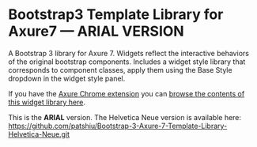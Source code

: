 Bootstrap3 Template Library for Axure7 — ARIAL VERSION
====================================

A Bootstrap 3 library for Axure 7. Widgets reflect the interactive behaviors of the original bootstrap components. Includes a widget style library that corresponds to component classes, apply them using the Base Style dropdown in the widget style panel. 

If you have the <a href="https://chrome.google.com/webstore/detail/axure-rp-extension-for-ch/dogkpdfcklifaemcdfbildhcofnopogp?hl=en-US" target="_blank">Axure Chrome extension</a> you can <a href="http://patshiu.com/bootstrap-3-axure-7-template-library">browse the contents of this widget library here</a>.

This is the **ARIAL** version. The Helvetica Neue version is available here: <a href="https://github.com/patshiu/Bootstrap-3-Axure-7-Template-Library-Helvetica-Neue.git">https://github.com/patshiu/Bootstrap-3-Axure-7-Template-Library-Helvetica-Neue.git</a>